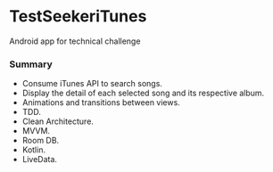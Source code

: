 # TestSeekeriTunes
Android app for technical challenge


### Summary
* Consume iTunes API to search songs.
* Display the detail of each selected song and its respective album.
* Animations and transitions between views.
* TDD.
* Clean Architecture.
* MVVM.
* Room DB.
* Kotlin.
* LiveData.
